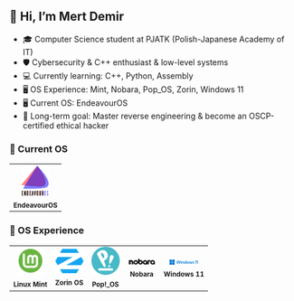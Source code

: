 ## 👋 Hi, I’m Mert Demir

- 🎓 Computer Science student at PJATK (Polish-Japanese Academy of IT)  
- 🛡️ Cybersecurity & C++ enthusiast & low-level systems 
- 💻 Currently learning: C++, Python, Assembly  
- 🖥️ OS Experience: Mint, Nobara, Pop_OS, Zorin, Windows 11
- 🖥️ Current OS: EndeavourOS
- 🎯 Long-term goal: Master reverse engineering & become an OSCP-certified ethical hacker

<h3>🧠 Current OS</h3>

<table>
  <tr>
    <td align="center">
      <img src="https://github.com/puduk/linux-setup/raw/main/assets/logos/EndeavourOS_Logo.svg" width="50" /><br><sub><b>EndeavourOS</b></sub>
    </td>
  </tr>
</table>

<h3>🧬 OS Experience</h3>

<table>
  <tr>
    <td align="center">
      <img src="https://github.com/puduk/linux-setup/raw/main/assets/logos/Linux_Mint_logo_without_wordmark.svg" width="50" /><br><sub><b>Linux Mint</b></sub>
    </td>
    <td align="center">
      <img src="https://github.com/puduk/linux-setup/raw/main/assets/logos/Zorin_Logomark.svg" width="50" /><br><sub><b>Zorin OS</b></sub>
    </td>
    <td align="center">
      <img src="https://github.com/puduk/linux-setup/raw/main/assets/logos/Pop!_OS_Icon.svg" width="50" /><br><sub><b>Pop!_OS</b></sub>
    </td>
    <td align="center">
      <img src="https://github.com/puduk/linux-setup/raw/main/assets/logos/960px-Nobara_logotype.png" width="50" /><br><sub><b>Nobara</b></sub>
    </td>
    <td align="center">
      <img src="https://github.com/puduk/linux-setup/raw/main/assets/logos/960px-Windows_11_logo.svg.png" width="50" /><br><sub><b>Windows 11</b></sub>
    </td>
  </tr>
</table>



<!---
puduk/puduk is a ✨ special ✨ repository because its `README.md` (this file) appears on your GitHub profile.
You can click the Preview link to take a look at your changes.
--->
